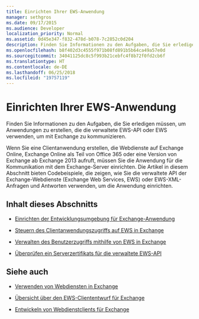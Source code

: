 ```yaml
---
title: Einrichten Ihrer EWS-Anwendung
manager: sethgros
ms.date: 09/17/2015
ms.audience: Developer
localization_priority: Normal
ms.assetid: 0d45e347-f832-478d-b078-7c2852c0d204
description: Finden Sie Informationen zu den Aufgaben, die Sie erledigen müssen, um Anwendungen zu erstellen, die die verwaltete EWS-API oder EWS verwenden, um mit Exchange zu kommunizieren.
ms.openlocfilehash: b8f402d3c4555f971b08fd891b5b64ca49a57e0d
ms.sourcegitcommit: 34041125dc8c5f993b21cebfc4f8b72f0fd2cb6f
ms.translationtype: HT
ms.contentlocale: de-DE
ms.lasthandoff: 06/25/2018
ms.locfileid: "19757119"
---
```

# <a name="setting-up-your-ews-application"></a>Einrichten Ihrer EWS-Anwendung

Finden Sie Informationen zu den Aufgaben, die Sie erledigen müssen, um Anwendungen zu erstellen, die die verwaltete EWS-API oder EWS verwenden, um mit Exchange zu kommunizieren. 
  
Wenn Sie eine Clientanwendung erstellen, die Webdienste auf Exchange Online, Exchange Online als Teil von Office 365 oder eine Version von Exchange ab Exchange 2013 aufruft, müssen Sie die Anwendung für die Kommunikation mit dem Exchange-Server einrichten. Die Artikel in diesem Abschnitt bieten Codebeispiele, die zeigen, wie Sie die verwaltete API der Exchange-Webdienste (Exchange Web Services, EWS) oder EWS-XML-Anfragen und Antworten verwenden, um die Anwendung einrichten.
  
## <a name="in-this-section"></a>Inhalt dieses Abschnitts

- [Einrichten der Entwicklungsumgebung für Exchange-Anwendung](setting-up-your-exchange-application-development-environment.md)
    
- [Steuern des Clientanwendungszugriffs auf EWS in Exchange](controlling-client-application-access-to-ews-in-exchange.md)
    
- [Verwalten des Benutzerzugriffs mithilfe von EWS in Exchange](managing-user-access-by-using-ews-in-exchange.md)
    
- [Überprüfen ein Serverzertifikats für die verwaltete EWS-API](how-to-validate-a-server-certificate-for-the-ews-managed-api.md)
    
## <a name="see-also"></a>Siehe auch


- [Verwenden von Webdiensten in Exchange](start-using-web-services-in-exchange.md)
    
- [Übersicht über den EWS-Cliententwurf für Exchange](ews-client-design-overview-for-exchange.md)
    
- [Entwickeln von Webdienstclients für Exchange](develop-web-service-clients-for-exchange.md)
    


